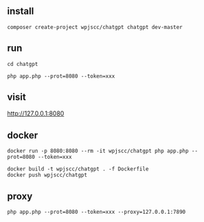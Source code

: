 ## install


```
composer create-project wpjscc/chatgpt chatgpt dev-master
```

## run 

```
cd chatgpt

php app.php --prot=8080 --token=xxx
```

## visit

http://127.0.0.1:8080



## docker

```
docker run -p 8080:8080 --rm -it wpjscc/chatgpt php app.php --prot=8080 --token=xxx
```

```
docker build -t wpjscc/chatgpt . -f Dockerfile
docker push wpjscc/chatgpt
```

## proxy

```
php app.php --prot=8080 --token=xxx --proxy=127.0.0.1:7890
```
